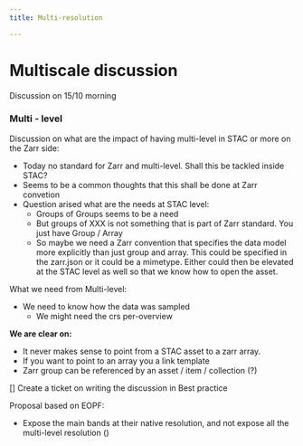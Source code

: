 ```yaml
---
title: Multi-resolution

---
```


# Multiscale discussion

Discussion on 15/10 morning

### Multi - level

Discussion on what are the impact of having multi-level in STAC or more on the Zarr side:
- Today no standard for Zarr and multi-level. Shall this be tackled inside STAC?
- Seems to be a common thoughts that this shall be done at Zarr convetion
- Question arised what are the needs at STAC level:
    - Groups of Groups seems to be a need
    - But groups of XXX is not something that is part of Zarr standard. You just have Group / Array
    - So maybe we need a Zarr convention that specifies the data model more explicitly than just group and array. This could be specified in the zarr.json or it could be a mimetype. Either could then be elevated at the STAC level as well so that we know how to open the asset.

What we need from Multi-level:

- We need to know how the data was sampled
    - We might need the crs per-overview
    
**We are clear on:**
 - It never makes sense to point from a STAC asset to a zarr array.
 - If you want to point to an array you a link template
 - Zarr group can be referenced by an asset / item / collection (?)

[] Create a ticket on writing the discussion in Best practice

Proposal based on EOPF:
- Expose the main bands  at their native resolution, and not expose all the multi-level resolution ()